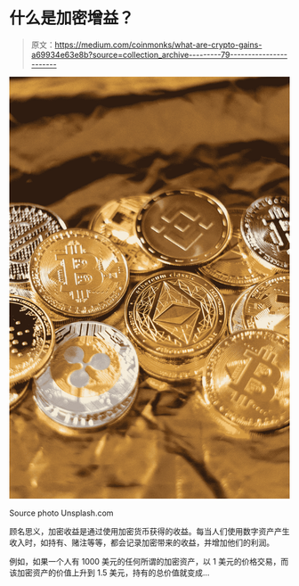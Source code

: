 # 什么是加密增益？

> 原文：<https://medium.com/coinmonks/what-are-crypto-gains-a69934e63e8b?source=collection_archive---------79----------------------->

![](img/ef4e2c108361c0f0a03d32a15e7de6da.png)

Source photo Unsplash.com

顾名思义，加密收益是通过使用加密货币获得的收益。每当人们使用数字资产产生收入时，如持有、赌注等等，都会记录加密带来的收益，并增加他们的利润。

例如，如果一个人有 1000 美元的任何所谓的加密资产，以 1 美元的价格交易，而该加密资产的价值上升到 1.5 美元，持有的总价值就变成…